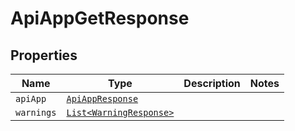 

# ApiAppGetResponse



## Properties

Name | Type | Description | Notes
------------ | ------------- | ------------- | -------------
| `apiApp` | [```ApiAppResponse```](ApiAppResponse.md) |    |  |
| `warnings` | [```List<WarningResponse>```](WarningResponse.md) |    |  |



